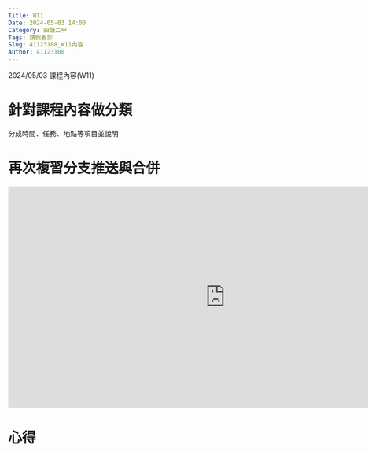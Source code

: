 ```yaml
---
Title: W11
Date: 2024-05-03 14:00
Category: 四設二甲
Tags: 請假看診
Slug: 41123108_W11內容
Author: 41123108
---
```


2024/05/03 課程內容(W11)

<!-- PELICAN_END_SUMMARY -->

# 針對課程內容做分類
分成時間、任務、地點等項目並說明

# 再次複習分支推送與合併

<iframe width="881" height="450" src="https://www.youtube.com/embed/N4QPHMznMGc" title="cd2024 w11 說明如何在各自的分支進行內容更新, 最後再與分組分支合併, 最終才推到 main 分支" frameborder="0" allow="accelerometer; autoplay; clipboard-write; encrypted-media; gyroscope; picture-in-picture; web-share" referrerpolicy="strict-origin-when-cross-origin" allowfullscreen></iframe>

# 心得